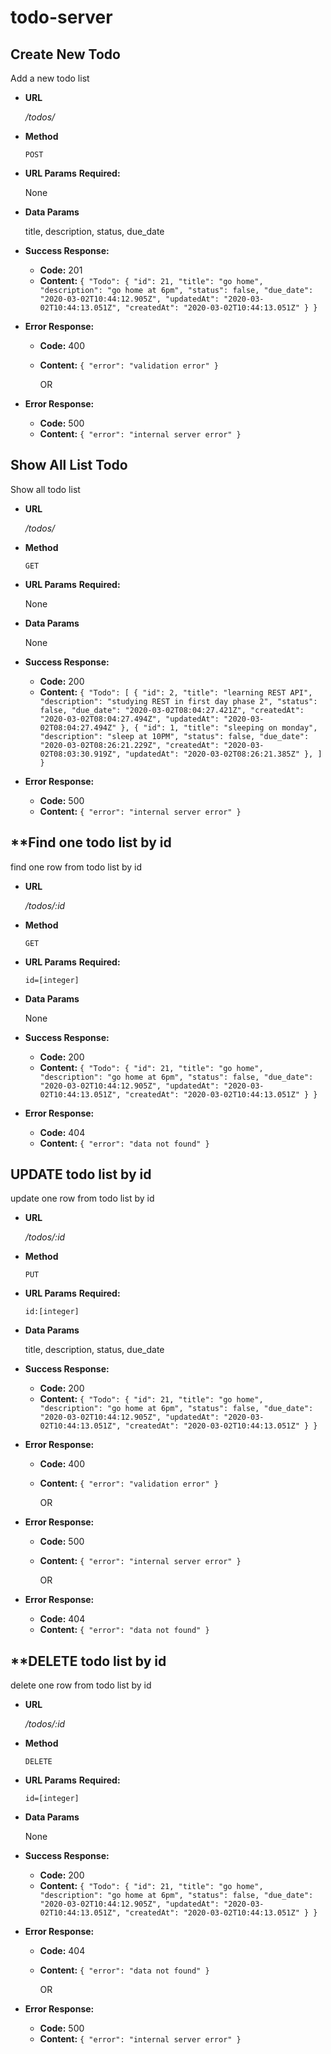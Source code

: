 # todo-server

## **Create New Todo**
Add a new todo list

* **URL**

  _/todos/_

* **Method**

  `POST`

* **URL Params**
  **Required:**

  None

* **Data Params**

  title,
  description,
  status,
  due_date

* **Success Response:**
  * **Code:** 201 <br/>
  * **Content:** `{
    "Todo": {
        "id": 21,
        "title": "go home",
        "description": "go home at 6pm",
        "status": false,
        "due_date": "2020-03-02T10:44:12.905Z",
        "updatedAt": "2020-03-02T10:44:13.051Z",
        "createdAt": "2020-03-02T10:44:13.051Z"
    }
}`

* **Error Response:**
  * **Code:** 400 <br/>
  * **Content:** `{
    "error": "validation error" }`

    OR

* **Error Response:**
  * **Code:** 500 <br/>
  * **Content:** `{
    "error": "internal server error" }`


## **Show All List Todo**
Show all todo list

* **URL**

  _/todos/_

* **Method**

  `GET`

* **URL Params**
  **Required:**
  
  None

* **Data Params**

  None

* **Success Response:**
  * **Code:** 200 <br/>
  * **Content:** `{
    "Todo": [
        {
            "id": 2,
            "title": "learning REST API",
            "description": "studying REST in first day phase 2",
            "status": false,
            "due_date": "2020-03-02T08:04:27.421Z",
            "createdAt": "2020-03-02T08:04:27.494Z",
            "updatedAt": "2020-03-02T08:04:27.494Z"
        },
        {
            "id": 1,
            "title": "sleeping on monday",
            "description": "sleep at 10PM",
            "status": false,
            "due_date": "2020-03-02T08:26:21.229Z",
            "createdAt": "2020-03-02T08:03:30.919Z",
            "updatedAt": "2020-03-02T08:26:21.385Z"
        },
    ]
  }`

* **Error Response:**
  * **Code:** 500 <br/>
  * **Content:** `{
    "error": "internal server error" }`


## **Find one todo list by id

find one row from todo list by id 

* **URL**

  _/todos/:id_

* **Method**

  `GET`

* **URL Params**
  **Required:**
  
  `id=[integer]`

* **Data Params**

   None

* **Success Response:**
  * **Code:** 200 <br/>
  * **Content:** `{
    "Todo": {
        "id": 21,
        "title": "go home",
        "description": "go home at 6pm",
        "status": false,
        "due_date": "2020-03-02T10:44:12.905Z",
        "updatedAt": "2020-03-02T10:44:13.051Z",
        "createdAt": "2020-03-02T10:44:13.051Z"
    }
}`

* **Error Response:**
  * **Code:** 404 <br/>
  * **Content:** `{
    "error": "data not found" }`

## UPDATE todo list by id

update one row from todo list by id

* **URL**

  _/todos/:id_

* **Method**

  `PUT`

* **URL Params**
  **Required:**

  `id:[integer]`

* **Data Params**

  title,
  description,
  status,
  due_date

* **Success Response:**
  * **Code:** 200 <br/>
  * **Content:** `{
    "Todo": {
        "id": 21,
        "title": "go home",
        "description": "go home at 6pm",
        "status": false,
        "due_date": "2020-03-02T10:44:12.905Z",
        "updatedAt": "2020-03-02T10:44:13.051Z",
        "createdAt": "2020-03-02T10:44:13.051Z"
    }
}`

* **Error Response:**
  * **Code:** 400 <br/>
  * **Content:** `{
    "error": "validation error" }`

    OR

* **Error Response:**
  * **Code:** 500 <br/>
  * **Content:** `{
    "error": "internal server error" }`

    OR

* **Error Response:**
  * **Code:** 404 <br/>
  * **Content:** `{
    "error": "data not found" }`


## **DELETE todo list by id

delete one row from todo list by id 

* **URL**

  _/todos/:id_

* **Method**

  `DELETE`

* **URL Params**
  **Required:**
  
  `id=[integer]`

* **Data Params**

   None

* **Success Response:**
  * **Code:** 200 <br/>
  * **Content:** `{
    "Todo": {
        "id": 21,
        "title": "go home",
        "description": "go home at 6pm",
        "status": false,
        "due_date": "2020-03-02T10:44:12.905Z",
        "updatedAt": "2020-03-02T10:44:13.051Z",
        "createdAt": "2020-03-02T10:44:13.051Z"
    }
}`

* **Error Response:**
  * **Code:** 404 <br/>
  * **Content:** `{
    "error": "data not found" }`

    OR

* **Error Response:**
  * **Code:** 500 <br/>
  * **Content:** `{
    "error": "internal server error" }`
